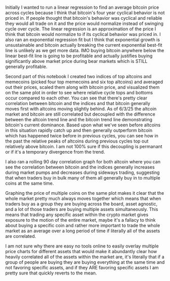 Initially I wanted to run a linear regression to find an average bitcoin price across cycles because I think that bitcoin's four year cyclical behavior is not priced in. 
If people thought that bitcoin's behavior was cyclical and reliable they would all trade on it and the price would normalize instead of swinging cycle over cycle.
The linear regression is an approximation of the price I think that bitcoin would normalize to if its cyclical behavior was priced in. I also ran an exponential
regression fit but I think that exponential growth is unsustainable and bitcoin actually breaking the current exponential best-fit line is unlikely as we get
more data. IMO buying bitcoin anywhere below the linear best-fit line is going to be profitable and actually justifies buying significantly above market price
during bear markets which is STILL generally profitable.

Second part of this notebook I created two indices of top altcoins and memecoins (picked four top memecoins and six top altcoins) 
and averaged out their prices, scaled them along with bitcoin price, and visualized them on the same plot in order to see where relative 
cycle tops and bottoms occur compared to each other. You can see that there's pretty clear correlation between bitcoin and the indices and that 
bitcoin generally moves first with altcoins moving slightly behind. As of 6/3/25 the altcoin market and bitcoin are still correlated but decoupled with the 
difference between the altcoin trend line and the bitcoin trend line demonstrating bitcoin's current dominance.
Based upon what we've seen before altcoins in this situation rapidly catch up and then generally outperform bitcoin which has happened twice before in previous
cycles, you can see how in the past the relative peaks of altcoins during previous cycles top out relatively above bitcoin. I am not 100% sure if this decoupling
is permanant or if it's a temporary divergence from the trend.

I also ran a rolling 90 day correlation graph for both altcoin where you can see the correlation between bitcoin and the indices generally increases during
market pumps and decreases during sideways trading, suggesting that when traders buy in bulk many of them all generally buy in to multiple coins at the same time.

Graphing the price of multiple coins on the same plot makes it clear that the whole market pretty much always moves together which means that when 
traders buy as a group they are buying across the board, asset agnostic, and a lot of those traders are buying multiple assets simultaneously. This means that
trading any specific asset within the crypto market gives exposure to the motion of the entire market, maybe it's a fallacy to think about buying a specific
coin and rather more important to trade the whole market as an average over a long period of time if literally all of the assets are correlated.

I am not sure why there are easy no tools online to easily overlay multiple price charts for different assets that would make it abundantly clear how heavily
correlated all of the assets within the market are, it's literally that if a group of people are buying they are buying everything at the same time and not 
favoring specific assets, and if they ARE favoring specific assets I am pretty sure that quickly reverts to the mean.


